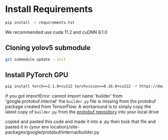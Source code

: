 # Install Requirements
```sh
pip install -r requirements.txt
```
We recommended use cuda 11.2 and cuDNN 8.1.0

## Cloning yolov5 submodule
```sh  
git submodule update --init
```

## Install PyTorch GPU
```sh
pip install torch==2.1.0+cu112 torchvision==0.16.0+cu112 -f https://download.pytorch.org/whl/torch_stable.html
```

if you got importError: cannot import name 'builder' from 'google.protobuf.internal'
the <code>builder.py</code> file is missing from the protobuf package created from TensorFlow. A workaround is to simply copy the latest copy of <code>builder.py</code> from the [protobuf repository](https://raw.githubusercontent.com/protocolbuffers/protobuf/main/python/google/protobuf/internal/builder.py) into your local drive

copied and pasted this code and made it into a .py then took that file and pasted it in {your env location}/site-packages/google/protobuf/internal/builder.py